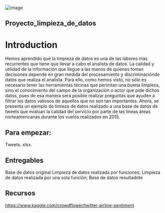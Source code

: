 ![image](https://user-images.githubusercontent.com/96673145/152699807-99a89b18-4fc4-4bf6-ae25-1d46eefc9a97.png)

## Proyecto_limpieza_de_datos

# Introduction

Hemos aprendido que la limpieza de datos es una de las labores más recurrentes que tiene que llevar a cabo el analista de datos. La calidad y utilidad de la información que llegue a las manos de quienes toman decisiones depende en gran medida del procesamiento y discriminaciónde datos que realiza el analista. Para ello, como hemos visto, no sólo es necesario tener las herramientas técinas que perimtan una buena limpieza, sino el conocimiento del campo de la organización o actor que pide dichos datos, pues de esa manera será posible realizar preguntas que ayuden a filtrar los datos valiosos de aquellos que no son tan importantes. Ahora, se presenta un ejemplo de limieza de datos realizado a una base de datos de tweets que evalúan la calidad del servicio por parte de las líneas áreas norteamericanas durante los vuelos realizados en 2015. 

## Para empezar:
Tweets. xlsx.

## Entregables
Base de datos original
Limpieza de datos realizada por funciones;
Limpieza de datos realizada por una sola función;
Base de datos resultadnte 

## Recursos 
https://www.kaggle.com/crowdflower/twitter-airline-sentiment
